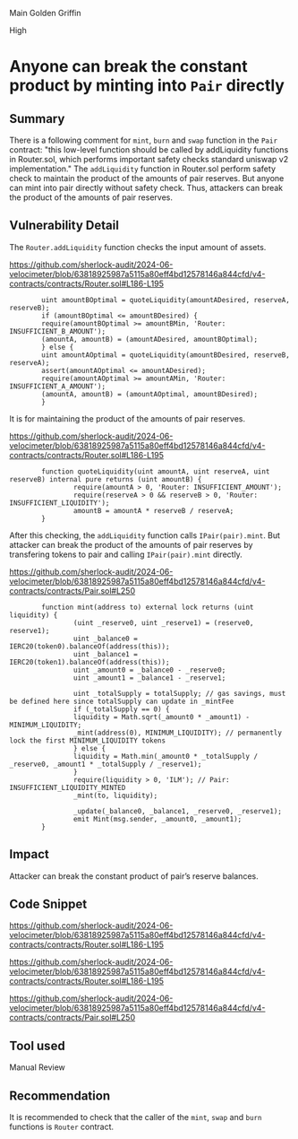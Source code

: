 Main Golden Griffin

High

# Anyone can break the constant product by minting into `Pair` directly

## Summary

There is a following comment for `mint`, `burn` and `swap` function in the `Pair` contract:
"this low-level function should be called by addLiquidity functions in Router.sol, which performs important safety checks standard uniswap v2 implementation."
The `addLiquidity` function in Router.sol perform safety check to maintain the product of the amounts of pair reserves.
But anyone can mint into pair directly without safety check.
Thus, attackers can break the product of the amounts of pair reserves.

## Vulnerability Detail

The `Router.addLiquidity` function checks the input amount of assets.

https://github.com/sherlock-audit/2024-06-velocimeter/blob/63818925987a5115a80eff4bd12578146a844cfd/v4-contracts/contracts/Router.sol#L186-L195

```solidity
        uint amountBOptimal = quoteLiquidity(amountADesired, reserveA, reserveB);
        if (amountBOptimal <= amountBDesired) {
        require(amountBOptimal >= amountBMin, 'Router: INSUFFICIENT_B_AMOUNT');
        (amountA, amountB) = (amountADesired, amountBOptimal);
        } else {
        uint amountAOptimal = quoteLiquidity(amountBDesired, reserveB, reserveA);
        assert(amountAOptimal <= amountADesired);
        require(amountAOptimal >= amountAMin, 'Router: INSUFFICIENT_A_AMOUNT');
        (amountA, amountB) = (amountAOptimal, amountBDesired);
        }
```

It is for maintaining the product of the amounts of pair reserves.

https://github.com/sherlock-audit/2024-06-velocimeter/blob/63818925987a5115a80eff4bd12578146a844cfd/v4-contracts/contracts/Router.sol#L186-L195

```solidity
        function quoteLiquidity(uint amountA, uint reserveA, uint reserveB) internal pure returns (uint amountB) {
                require(amountA > 0, 'Router: INSUFFICIENT_AMOUNT');
                require(reserveA > 0 && reserveB > 0, 'Router: INSUFFICIENT_LIQUIDITY');
                amountB = amountA * reserveB / reserveA;
        }
```

After this checking, the `addLiquidity` function calls `IPair(pair).mint`.
But attacker can break the product of the amounts of pair reserves by transfering tokens to pair and calling `IPair(pair).mint` directly.

https://github.com/sherlock-audit/2024-06-velocimeter/blob/63818925987a5115a80eff4bd12578146a844cfd/v4-contracts/contracts/Pair.sol#L250

```solidity
        function mint(address to) external lock returns (uint liquidity) {
                (uint _reserve0, uint _reserve1) = (reserve0, reserve1);
                uint _balance0 = IERC20(token0).balanceOf(address(this));
                uint _balance1 = IERC20(token1).balanceOf(address(this));
                uint _amount0 = _balance0 - _reserve0;
                uint _amount1 = _balance1 - _reserve1;

                uint _totalSupply = totalSupply; // gas savings, must be defined here since totalSupply can update in _mintFee
                if (_totalSupply == 0) {
                liquidity = Math.sqrt(_amount0 * _amount1) - MINIMUM_LIQUIDITY;
                _mint(address(0), MINIMUM_LIQUIDITY); // permanently lock the first MINIMUM_LIQUIDITY tokens
                } else {
                liquidity = Math.min(_amount0 * _totalSupply / _reserve0, _amount1 * _totalSupply / _reserve1);
                }
                require(liquidity > 0, 'ILM'); // Pair: INSUFFICIENT_LIQUIDITY_MINTED
                _mint(to, liquidity);

                _update(_balance0, _balance1, _reserve0, _reserve1);
                emit Mint(msg.sender, _amount0, _amount1);
        }
```

## Impact

Attacker can break the constant product of pair’s reserve balances.

## Code Snippet

https://github.com/sherlock-audit/2024-06-velocimeter/blob/63818925987a5115a80eff4bd12578146a844cfd/v4-contracts/contracts/Router.sol#L186-L195

https://github.com/sherlock-audit/2024-06-velocimeter/blob/63818925987a5115a80eff4bd12578146a844cfd/v4-contracts/contracts/Router.sol#L186-L195

https://github.com/sherlock-audit/2024-06-velocimeter/blob/63818925987a5115a80eff4bd12578146a844cfd/v4-contracts/contracts/Pair.sol#L250

## Tool used

Manual Review

## Recommendation

It is recommended to check that the caller of the `mint`, `swap` and `burn` functions is `Router` contract.